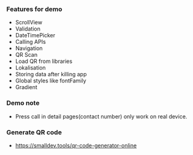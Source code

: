 ### Features for demo

- ScrollView
- Validation
- DateTimePicker
- Calling APIs
- Navigation
- QR Scan
- Load QR from libraries
- Lokalisation
- Storing data after killing app
- Global styles like fontFamily
- Gradient

### Demo note

- Press call in detail pages(contact number) only work on real device.

### Generate QR code

- https://smalldev.tools/qr-code-generator-online
